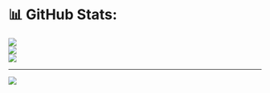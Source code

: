 # 📊 GitHub Stats:
![](https://github-readme-stats.vercel.app/api?username=radifansyah&theme=dark&hide_border=false&include_all_commits=false&count_private=false)<br/>
![](https://github-readme-streak-stats.herokuapp.com/?user=radifansyah&theme=dark&hide_border=false)<br/>
![](https://github-readme-stats.vercel.app/api/top-langs/?username=radifansyah&theme=dark&hide_border=false&include_all_commits=false&count_private=false&layout=compact)

---
[![](https://visitcount.itsvg.in/api?id=radifansyah&icon=0&color=0)](https://visitcount.itsvg.in)

<!-- Proudly created with GPRM ( https://gprm.itsvg.in ) -->
